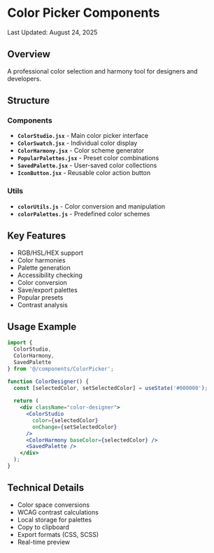 # Color Picker Components

Last Updated: August 24, 2025

## Overview
A professional color selection and harmony tool for designers and developers.

## Structure

### Components
- **`ColorStudio.jsx`** - Main color picker interface
- **`ColorSwatch.jsx`** - Individual color display
- **`ColorHarmony.jsx`** - Color scheme generator
- **`PopularPalettes.jsx`** - Preset color combinations
- **`SavedPalette.jsx`** - User-saved color collections
- **`IconButton.jsx`** - Reusable color action button

### Utils
- **`colorUtils.js`** - Color conversion and manipulation
- **`colorPalettes.js`** - Predefined color schemes

## Key Features
- RGB/HSL/HEX support
- Color harmonies
- Palette generation
- Accessibility checking
- Color conversion
- Save/export palettes
- Popular presets
- Contrast analysis

## Usage Example
```jsx
import { 
  ColorStudio, 
  ColorHarmony, 
  SavedPalette 
} from '@/components/ColorPicker';

function ColorDesigner() {
  const [selectedColor, setSelectedColor] = useState('#000000');
  
  return (
    <div className="color-designer">
      <ColorStudio 
        color={selectedColor} 
        onChange={setSelectedColor} 
      />
      <ColorHarmony baseColor={selectedColor} />
      <SavedPalette />
    </div>
  );
}
```

## Technical Details
- Color space conversions
- WCAG contrast calculations
- Local storage for palettes
- Copy to clipboard
- Export formats (CSS, SCSS)
- Real-time preview
